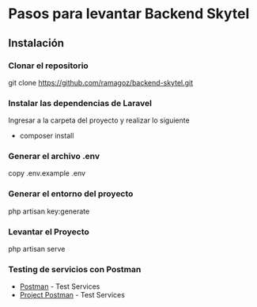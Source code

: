# Pasos para levantar Backend Skytel

## Instalación

### Clonar el repositorio

git clone https://github.com/ramagoz/backend-skytel.git


### Instalar las dependencias de Laravel
Ingresar a la carpeta del proyecto y realizar lo siguiente

* composer install

### Generar el archivo .env

copy .env.example .env

### Generar el entorno del proyecto

php artisan key:generate

### Levantar el Proyecto

php artisan serve

### Testing de servicios con Postman
* [Postman](https://www.postman.com/downloads/) - Test Services
* [Project Postman](https://github.com/ramagoz/backend-skytel/blob/main/doc/Skytel.postman_collection.json) - Test Services

